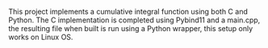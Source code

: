 This project implements a cumulative integral function using both C and Python.
The C implementation is completed using Pybind11 and a main.cpp, the resulting file when built is run using a Python wrapper, this setup only works on Linux OS.
